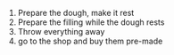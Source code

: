 1. Prepare the dough, make it rest
2. Prepare the filling while the dough rests
3. Throw everything away
4. go to the shop and buy them pre-made
